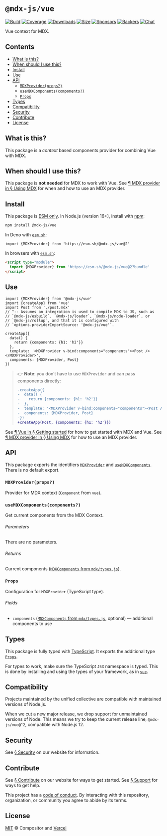 # `@mdx-js/vue`

[![Build][build-badge]][build]
[![Coverage][coverage-badge]][coverage]
[![Downloads][downloads-badge]][downloads]
[![Size][size-badge]][size]
[![Sponsors][sponsors-badge]][collective]
[![Backers][backers-badge]][collective]
[![Chat][chat-badge]][chat]

Vue context for MDX.

<!-- more -->

## Contents

* [What is this?](#what-is-this)
* [When should I use this?](#when-should-i-use-this)
* [Install](#install)
* [Use](#use)
* [API](#api)
  * [`MDXProvider(props?)`](#mdxproviderprops)
  * [`useMDXComponents(components?)`](#usemdxcomponentscomponents)
  * [`Props`](#props)
* [Types](#types)
* [Compatibility](#compatibility)
* [Security](#security)
* [Contribute](#contribute)
* [License](#license)

## What is this?

This package is a *context* based components provider for combining Vue with
MDX.

## When should I use this?

This package is **not needed** for MDX to work with Vue.
See [¶ MDX provider in § Using MDX][use-provider] for when and how to use an MDX
provider.

## Install

This package is [ESM only][esm].
In Node.js (version 16+), install with [npm][]:

```sh
npm install @mdx-js/vue
```

In Deno with [`esm.sh`][esmsh]:

```tsx
import {MDXProvider} from 'https://esm.sh/@mdx-js/vue@2'
```

In browsers with [`esm.sh`][esmsh]:

```html
<script type="module">
  import {MDXProvider} from 'https://esm.sh/@mdx-js/vue@2?bundle'
</script>
```

## Use

```tsx
import {MDXProvider} from '@mdx-js/vue'
import {createApp} from 'vue'
import Post from './post.mdx'
// ^-- Assumes an integration is used to compile MDX to JS, such as
// `@mdx-js/esbuild`, `@mdx-js/loader`, `@mdx-js/node-loader`, or
// `@mdx-js/rollup`, and that it is configured with
// `options.providerImportSource: '@mdx-js/vue'`.

createApp({
  data() {
    return {components: {h1: 'h2'}}
  },
  template: '<MDXProvider v-bind:components="components"><Post /></MDXProvider>',
  components: {MDXProvider, Post}
})
```

> 👉 **Note**: you don’t have to use `MDXProvider` and can pass components
> directly:
>
> ```diff
> -createApp({
> -  data() {
> -    return {components: {h1: 'h2'}}
> -  },
> -  template: '<MDXProvider v-bind:components="components"><Post /></MDXProvider>',
> -  components: {MDXProvider, Post}
> -})
> +createApp(Post, {components: {h1: 'h2'}})
> ```

See [¶ Vue in § Getting started][start-vue] for how to get started with MDX and
Vue.
See [¶ MDX provider in § Using MDX][use-provider] for how to use an MDX
provider.

## API

This package exports the identifiers [`MDXProvider`][api-mdx-provider] and
[`useMDXComponents`][api-use-mdx-components].
There is no default export.

### `MDXProvider(props?)`

Provider for MDX context (`Component` from `vue`).

### `useMDXComponents(components?)`

Get current components from the MDX Context.

###### Parameters

There are no parameters.

###### Returns

Current components ([`MDXComponents` from
`mdx/types.js`][mdx-types-components]).

### `Props`

Configuration for `MDXProvider` (TypeScript type).

###### Fields

* `components` ([`MDXComponents` from `mdx/types.js`][mdx-types-components],
  optional)
  — additional components to use

## Types

This package is fully typed with [TypeScript][].
It exports the additional type [`Props`][api-props].

For types to work, make sure the TypeScript `JSX` namespace is typed.
This is done by installing and using the types of your framework, as in
[`vue`](https://github.com/vuejs/core).

## Compatibility

Projects maintained by the unified collective are compatible with maintained
versions of Node.js.

When we cut a new major release, we drop support for unmaintained versions of
Node.
This means we try to keep the current release line, `@mdx-js/vue@^2`,
compatible with Node.js 12.

## Security

See [§ Security][security] on our website for information.

## Contribute

See [§ Contribute][contribute] on our website for ways to get started.
See [§ Support][support] for ways to get help.

This project has a [code of conduct][coc].
By interacting with this repository, organization, or community you agree to
abide by its terms.

## License

[MIT][] © Compositor and [Vercel][]

[build-badge]: https://github.com/mdx-js/mdx/workflows/main/badge.svg

[build]: https://github.com/mdx-js/mdx/actions

[coverage-badge]: https://img.shields.io/codecov/c/github/mdx-js/mdx/main.svg

[coverage]: https://codecov.io/github/mdx-js/mdx

[downloads-badge]: https://img.shields.io/npm/dm/@mdx-js/vue.svg

[downloads]: https://www.npmjs.com/package/@mdx-js/vue

[size-badge]: https://img.shields.io/bundlejs/size/@mdx-js/vue

[size]: https://bundlejs.com/?q=@mdx-js/vue

[sponsors-badge]: https://opencollective.com/unified/sponsors/badge.svg

[backers-badge]: https://opencollective.com/unified/backers/badge.svg

[collective]: https://opencollective.com/unified

[chat-badge]: https://img.shields.io/badge/chat-discussions-success.svg

[chat]: https://github.com/mdx-js/mdx/discussions

[npm]: https://docs.npmjs.com/cli/install

[contribute]: https://mdxjs.com/community/contribute/

[support]: https://mdxjs.com/community/support/

[coc]: https://github.com/mdx-js/.github/blob/main/code-of-conduct.md

[mit]: https://github.com/mdx-js/mdx/blob/main/packages/vue/license

[vercel]: https://vercel.com

[start-vue]: https://mdxjs.com/getting-started/#vue

[use-provider]: https://mdxjs.com/docs/using-mdx/#mdx-provider

[esm]: https://gist.github.com/sindresorhus/a39789f98801d908bbc7ff3ecc99d99c

[esmsh]: https://esm.sh

[security]: https://mdxjs.com/getting-started/#security

[typescript]: https://www.typescriptlang.org

[mdx-types-components]: https://github.com/DefinitelyTyped/DefinitelyTyped/blob/HEAD/types/mdx/types.d.ts#L65

[api-mdx-provider]: #mdxproviderprops

[api-props]: #props

[api-use-mdx-components]: #usemdxcomponentscomponents
